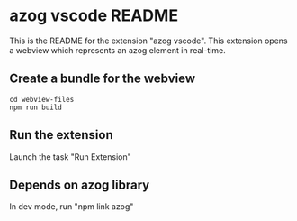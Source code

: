 # azog vscode README

This is the README for the extension "azog vscode".
This extension opens a webview which represents an azog element in real-time.

## Create a bundle for the webview

```
cd webview-files
npm run build
```

## Run the extension

Launch the task "Run Extension"

## Depends on azog library

In dev mode, run "npm link azog"
